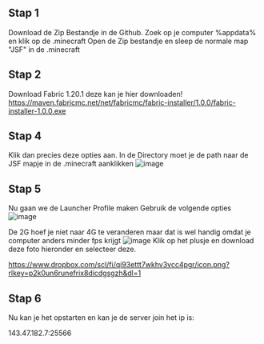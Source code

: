 
## Stap 1

Download de Zip Bestandje in de Github. Zoek op je computer %appdata% en klik op de .minecraft
Open de Zip bestandje en sleep de normale map "JSF" in de .minecraft

## Stap 2

Download Fabric 1.20.1 deze kan je hier downloaden!
https://maven.fabricmc.net/net/fabricmc/fabric-installer/1.0.0/fabric-installer-1.0.0.exe

## Stap 4
Klik dan precies deze opties aan. In de Directory moet je de path naar de JSF mapje in de .minecraft aanklikken
![image](https://github.com/DaanBouma/JSF/assets/130249739/4b911e0a-ee95-4c2a-87f4-66af5d7c416f)

## Stap 5
Nu gaan we de Launcher Profile maken
Gebruik de volgende opties
![image](https://github.com/DaanBouma/JSF/assets/130249739/948a803a-f498-46e0-8e35-7601ced793b7)

De 2G hoef je niet naar 4G te veranderen maar dat is wel handig omdat je computer anders minder fps krijgt
![image](https://github.com/DaanBouma/JSF/assets/130249739/a8af0f9a-a9e1-4d3d-8d82-6cee499719df)
Klik op het plusje en download deze foto hieronder en selecteer deze.

https://www.dropbox.com/scl/fi/qi93ettt7wkhv3vcc4pgr/icon.png?rlkey=p2k0un6runefrix8dicdgsgzh&dl=1

## Stap 6

Nu kan je het opstarten en kan je de server join het ip is:

143.47.182.7:25566
